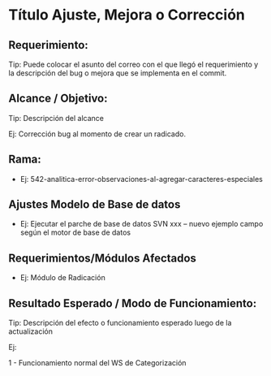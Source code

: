 

# Título Ajuste, Mejora o Corrección

## Requerimiento:

Tip: Puede colocar el asunto del correo con el que llegó el requerimiento y la descripción del bug o mejora que se implementa en el commit.

## Alcance / Objetivo:

Tip: Descripción del alcance

Ej: Corrección bug al momento de crear un radicado.


## Rama:

 - Ej: 542-analitica-error-observaciones-al-agregar-caracteres-especiales

## Ajustes Modelo de Base de datos

- Ej: Ejecutar el parche de base de datos SVN xxx – nuevo ejemplo campo según el motor de base de datos

## Requerimientos/Módulos Afectados

- Ej: Módulo de Radicación

## Resultado Esperado / Modo de Funcionamiento:

Tip:  Descripción del efecto o funcionamiento esperado luego de la actualización

Ej:

1 - Funcionamiento normal del WS de Categorización


